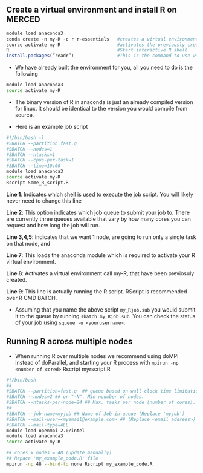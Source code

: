 ## Create a virtual environment and install R on MERCED<!-- {docsify-ignore} -->
```R
module load anaconda3
conda create -n my-R -c r r-essentials   #creates a virtual environment named my-R and installs R with some common packages
source activate my-R                     #activates the previously created virtual environment with R installed
R                                        #Start interactive R shell
install.packages(“readr”)                #This is the command to use within the interactive R shell to install new packages
```
- We have already built the environment for you, all you need to do is the following
```bash
module load anaconda3
source activate my-R
```
- The binary version of R in anaconda is just an already compiled version for linux. It should be identical to the version you would compile from source.

- Here is an example job script 
```bash
#!/bin/bash -l
#SBATCH --partition fast.q
#SBATCH --nodes=1
#SBATCH --ntasks=1
#SBATCH --cpus-per-task=1
#SBATCH --time=10:00
module load anaconda3
source activate my-R
Rscript Some_R_script.R
```
**Line 1**: Indicates which shell is used to execute the job script. You will likely never need to change this line

**Line 2**: This option indicates which job queue to submit your job to. There are currently three queues available that vary by how many cores you can request and how long the job will run.

**Line 3,4,5**: Indicates that we want 1 node, are going to run only a single task on that node, and

**Line 7**: This loads the anaconda module which is required to activate your R virtual environment.

**Line 8**: Activates a virtual environment call my-R, that have been previosuly created.

**Line 9**: This line is actually running the R script. RScript is recommended over R CMD BATCH.

- Assuming that you name the above script `my_Rjob.sub` you would submit it to the queue by running `sbatch my_Rjob.sub`. You can check the status of your job using `squeue -u <yourusername>`.
  
## Running R across multiple nodes <!-- {docsify-ignore} -->
- When running R over multiple nodes we recommend using doMPI instead of doParallel, and starting your R process with `mpirun -np <number of cored>` Rscript myrscript.R

```bash
#!/bin/bash
##
#SBATCH --partition=fast.q  ## queue based on wall-clock time limitation.
#SBATCH --nodes=2 ## or "-N". Min noumber of nodes.
#SBATCH --ntasks-per-node=24 ## Max. tasks per node (number of cores).
##
#SBATCH --job-name=myjob ## Name of Job in queue (Replace 'myjob')
#SBATCH --mail-user=<myemail@example.com> ## (Replace <email address>)
#SBATCH --mail-type=ALL
module load openmpi-2.0/intel
module load anaconda3
source activate my-R

## cores x nodes = 48 (update manually)
## Repace 'my_example_code.R' file
mpirun -np 48 --bind-to none Rscript my_example_code.R
```

